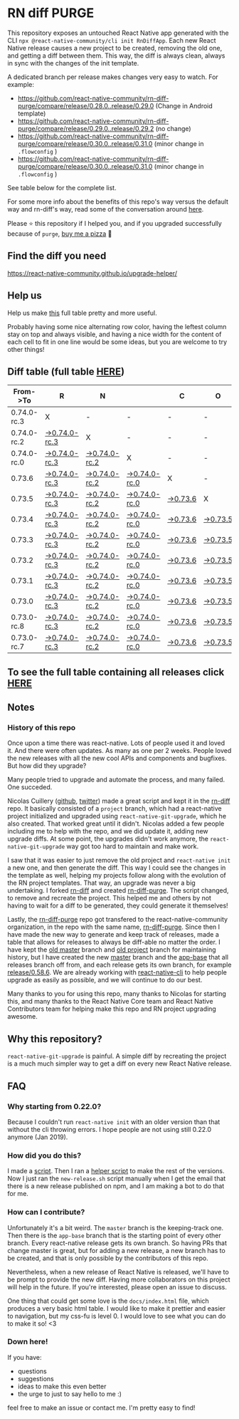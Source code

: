 # RN diff PURGE

This repository exposes an untouched React Native app generated with the CLI
`npx @react-native-community/cli init RnDiffApp`. Each new React Native release causes a new project to be created, removing the old one, and getting a diff between them. This way, the diff is always clean, always in sync with the changes of the init template.

A dedicated branch per release makes changes very easy
to watch. For example:

* https://github.com/react-native-community/rn-diff-purge/compare/release/0.28.0..release/0.29.0
(Change in Android template)
* https://github.com/react-native-community/rn-diff-purge/compare/release/0.29.0..release/0.29.2
(no change)
* https://github.com/react-native-community/rn-diff-purge/compare/release/0.30.0..release/0.31.0
(minor change in `.flowconfig` )
* https://github.com/react-native-community/rn-diff-purge/compare/release/0.30.0..release/0.31.0
(minor change in `.flowconfig` )

See table below for the complete list.

For some more info about the benefits of this repo's way versus the default way and rn-diff's way, read some of the conversation around [here](https://github.com/react-native-community/discussions-and-proposals/issues/68#issuecomment-452227478).

Please :star: this repository if I helped you, and if you upgraded successfully because of `purge`, [buy me a pizza](https://www.buymeacoffee.com/pvinis) :pizza:

## Find the diff you need
https://react-native-community.github.io/upgrade-helper/

## Help us
Help us make [this](https://react-native-community.github.io/rn-diff-purge) full table pretty and more useful.

Probably having some nice alternating row color, having the leftest column stay on top and always visible, and having a nice width for the content of each cell to fit in one line would be some ideas, but you are welcome to try other things!

## Diff table (full table [HERE](https://react-native-community.github.io/rn-diff-purge/))

| From->To    | R                                                                                                                         | N                                                                                                                         |                                                                                                                           | C                                                                                                               | O                                                                                                               | R                                                                                                               | E                                                                                                               |                                                                                                                 | T                                                                                                               | E                                                                                                               | A                                                                                                                         | M |
| ----------- | ------------------------------------------------------------------------------------------------------------------------- | ------------------------------------------------------------------------------------------------------------------------- | ------------------------------------------------------------------------------------------------------------------------- | --------------------------------------------------------------------------------------------------------------- | --------------------------------------------------------------------------------------------------------------- | --------------------------------------------------------------------------------------------------------------- | --------------------------------------------------------------------------------------------------------------- | --------------------------------------------------------------------------------------------------------------- | --------------------------------------------------------------------------------------------------------------- | --------------------------------------------------------------------------------------------------------------- | ------------------------------------------------------------------------------------------------------------------------- | - |
| 0.74.0-rc.3 | X                                                                                                                         | -                                                                                                                         | -                                                                                                                         | -                                                                                                               | -                                                                                                               | -                                                                                                               | -                                                                                                               | -                                                                                                               | -                                                                                                               | -                                                                                                               | -                                                                                                                         | - |
| 0.74.0-rc.2 | [->0.74.0-rc.3](https://github.com/react-native-community/rn-diff-purge/compare/release/0.74.0-rc.2..release/0.74.0-rc.3) | X                                                                                                                         | -                                                                                                                         | -                                                                                                               | -                                                                                                               | -                                                                                                               | -                                                                                                               | -                                                                                                               | -                                                                                                               | -                                                                                                               | -                                                                                                                         | - |
| 0.74.0-rc.0 | [->0.74.0-rc.3](https://github.com/react-native-community/rn-diff-purge/compare/release/0.74.0-rc.0..release/0.74.0-rc.3) | [->0.74.0-rc.2](https://github.com/react-native-community/rn-diff-purge/compare/release/0.74.0-rc.0..release/0.74.0-rc.2) | X                                                                                                                         | -                                                                                                               | -                                                                                                               | -                                                                                                               | -                                                                                                               | -                                                                                                               | -                                                                                                               | -                                                                                                               | -                                                                                                                         | - |
| 0.73.6      | [->0.74.0-rc.3](https://github.com/react-native-community/rn-diff-purge/compare/release/0.73.6..release/0.74.0-rc.3)      | [->0.74.0-rc.2](https://github.com/react-native-community/rn-diff-purge/compare/release/0.73.6..release/0.74.0-rc.2)      | [->0.74.0-rc.0](https://github.com/react-native-community/rn-diff-purge/compare/release/0.73.6..release/0.74.0-rc.0)      | X                                                                                                               | -                                                                                                               | -                                                                                                               | -                                                                                                               | -                                                                                                               | -                                                                                                               | -                                                                                                               | -                                                                                                                         | - |
| 0.73.5      | [->0.74.0-rc.3](https://github.com/react-native-community/rn-diff-purge/compare/release/0.73.5..release/0.74.0-rc.3)      | [->0.74.0-rc.2](https://github.com/react-native-community/rn-diff-purge/compare/release/0.73.5..release/0.74.0-rc.2)      | [->0.74.0-rc.0](https://github.com/react-native-community/rn-diff-purge/compare/release/0.73.5..release/0.74.0-rc.0)      | [->0.73.6](https://github.com/react-native-community/rn-diff-purge/compare/release/0.73.5..release/0.73.6)      | X                                                                                                               | -                                                                                                               | -                                                                                                               | -                                                                                                               | -                                                                                                               | -                                                                                                               | -                                                                                                                         | - |
| 0.73.4      | [->0.74.0-rc.3](https://github.com/react-native-community/rn-diff-purge/compare/release/0.73.4..release/0.74.0-rc.3)      | [->0.74.0-rc.2](https://github.com/react-native-community/rn-diff-purge/compare/release/0.73.4..release/0.74.0-rc.2)      | [->0.74.0-rc.0](https://github.com/react-native-community/rn-diff-purge/compare/release/0.73.4..release/0.74.0-rc.0)      | [->0.73.6](https://github.com/react-native-community/rn-diff-purge/compare/release/0.73.4..release/0.73.6)      | [->0.73.5](https://github.com/react-native-community/rn-diff-purge/compare/release/0.73.4..release/0.73.5)      | X                                                                                                               | -                                                                                                               | -                                                                                                               | -                                                                                                               | -                                                                                                               | -                                                                                                                         | - |
| 0.73.3      | [->0.74.0-rc.3](https://github.com/react-native-community/rn-diff-purge/compare/release/0.73.3..release/0.74.0-rc.3)      | [->0.74.0-rc.2](https://github.com/react-native-community/rn-diff-purge/compare/release/0.73.3..release/0.74.0-rc.2)      | [->0.74.0-rc.0](https://github.com/react-native-community/rn-diff-purge/compare/release/0.73.3..release/0.74.0-rc.0)      | [->0.73.6](https://github.com/react-native-community/rn-diff-purge/compare/release/0.73.3..release/0.73.6)      | [->0.73.5](https://github.com/react-native-community/rn-diff-purge/compare/release/0.73.3..release/0.73.5)      | [->0.73.4](https://github.com/react-native-community/rn-diff-purge/compare/release/0.73.3..release/0.73.4)      | X                                                                                                               | -                                                                                                               | -                                                                                                               | -                                                                                                               | -                                                                                                                         | - |
| 0.73.2      | [->0.74.0-rc.3](https://github.com/react-native-community/rn-diff-purge/compare/release/0.73.2..release/0.74.0-rc.3)      | [->0.74.0-rc.2](https://github.com/react-native-community/rn-diff-purge/compare/release/0.73.2..release/0.74.0-rc.2)      | [->0.74.0-rc.0](https://github.com/react-native-community/rn-diff-purge/compare/release/0.73.2..release/0.74.0-rc.0)      | [->0.73.6](https://github.com/react-native-community/rn-diff-purge/compare/release/0.73.2..release/0.73.6)      | [->0.73.5](https://github.com/react-native-community/rn-diff-purge/compare/release/0.73.2..release/0.73.5)      | [->0.73.4](https://github.com/react-native-community/rn-diff-purge/compare/release/0.73.2..release/0.73.4)      | [->0.73.3](https://github.com/react-native-community/rn-diff-purge/compare/release/0.73.2..release/0.73.3)      | X                                                                                                               | -                                                                                                               | -                                                                                                               | -                                                                                                                         | - |
| 0.73.1      | [->0.74.0-rc.3](https://github.com/react-native-community/rn-diff-purge/compare/release/0.73.1..release/0.74.0-rc.3)      | [->0.74.0-rc.2](https://github.com/react-native-community/rn-diff-purge/compare/release/0.73.1..release/0.74.0-rc.2)      | [->0.74.0-rc.0](https://github.com/react-native-community/rn-diff-purge/compare/release/0.73.1..release/0.74.0-rc.0)      | [->0.73.6](https://github.com/react-native-community/rn-diff-purge/compare/release/0.73.1..release/0.73.6)      | [->0.73.5](https://github.com/react-native-community/rn-diff-purge/compare/release/0.73.1..release/0.73.5)      | [->0.73.4](https://github.com/react-native-community/rn-diff-purge/compare/release/0.73.1..release/0.73.4)      | [->0.73.3](https://github.com/react-native-community/rn-diff-purge/compare/release/0.73.1..release/0.73.3)      | [->0.73.2](https://github.com/react-native-community/rn-diff-purge/compare/release/0.73.1..release/0.73.2)      | X                                                                                                               | -                                                                                                               | -                                                                                                                         | - |
| 0.73.0      | [->0.74.0-rc.3](https://github.com/react-native-community/rn-diff-purge/compare/release/0.73.0..release/0.74.0-rc.3)      | [->0.74.0-rc.2](https://github.com/react-native-community/rn-diff-purge/compare/release/0.73.0..release/0.74.0-rc.2)      | [->0.74.0-rc.0](https://github.com/react-native-community/rn-diff-purge/compare/release/0.73.0..release/0.74.0-rc.0)      | [->0.73.6](https://github.com/react-native-community/rn-diff-purge/compare/release/0.73.0..release/0.73.6)      | [->0.73.5](https://github.com/react-native-community/rn-diff-purge/compare/release/0.73.0..release/0.73.5)      | [->0.73.4](https://github.com/react-native-community/rn-diff-purge/compare/release/0.73.0..release/0.73.4)      | [->0.73.3](https://github.com/react-native-community/rn-diff-purge/compare/release/0.73.0..release/0.73.3)      | [->0.73.2](https://github.com/react-native-community/rn-diff-purge/compare/release/0.73.0..release/0.73.2)      | [->0.73.1](https://github.com/react-native-community/rn-diff-purge/compare/release/0.73.0..release/0.73.1)      | X                                                                                                               | -                                                                                                                         | - |
| 0.73.0-rc.8 | [->0.74.0-rc.3](https://github.com/react-native-community/rn-diff-purge/compare/release/0.73.0-rc.8..release/0.74.0-rc.3) | [->0.74.0-rc.2](https://github.com/react-native-community/rn-diff-purge/compare/release/0.73.0-rc.8..release/0.74.0-rc.2) | [->0.74.0-rc.0](https://github.com/react-native-community/rn-diff-purge/compare/release/0.73.0-rc.8..release/0.74.0-rc.0) | [->0.73.6](https://github.com/react-native-community/rn-diff-purge/compare/release/0.73.0-rc.8..release/0.73.6) | [->0.73.5](https://github.com/react-native-community/rn-diff-purge/compare/release/0.73.0-rc.8..release/0.73.5) | [->0.73.4](https://github.com/react-native-community/rn-diff-purge/compare/release/0.73.0-rc.8..release/0.73.4) | [->0.73.3](https://github.com/react-native-community/rn-diff-purge/compare/release/0.73.0-rc.8..release/0.73.3) | [->0.73.2](https://github.com/react-native-community/rn-diff-purge/compare/release/0.73.0-rc.8..release/0.73.2) | [->0.73.1](https://github.com/react-native-community/rn-diff-purge/compare/release/0.73.0-rc.8..release/0.73.1) | [->0.73.0](https://github.com/react-native-community/rn-diff-purge/compare/release/0.73.0-rc.8..release/0.73.0) | X                                                                                                                         | - |
| 0.73.0-rc.7 | [->0.74.0-rc.3](https://github.com/react-native-community/rn-diff-purge/compare/release/0.73.0-rc.7..release/0.74.0-rc.3) | [->0.74.0-rc.2](https://github.com/react-native-community/rn-diff-purge/compare/release/0.73.0-rc.7..release/0.74.0-rc.2) | [->0.74.0-rc.0](https://github.com/react-native-community/rn-diff-purge/compare/release/0.73.0-rc.7..release/0.74.0-rc.0) | [->0.73.6](https://github.com/react-native-community/rn-diff-purge/compare/release/0.73.0-rc.7..release/0.73.6) | [->0.73.5](https://github.com/react-native-community/rn-diff-purge/compare/release/0.73.0-rc.7..release/0.73.5) | [->0.73.4](https://github.com/react-native-community/rn-diff-purge/compare/release/0.73.0-rc.7..release/0.73.4) | [->0.73.3](https://github.com/react-native-community/rn-diff-purge/compare/release/0.73.0-rc.7..release/0.73.3) | [->0.73.2](https://github.com/react-native-community/rn-diff-purge/compare/release/0.73.0-rc.7..release/0.73.2) | [->0.73.1](https://github.com/react-native-community/rn-diff-purge/compare/release/0.73.0-rc.7..release/0.73.1) | [->0.73.0](https://github.com/react-native-community/rn-diff-purge/compare/release/0.73.0-rc.7..release/0.73.0) | [->0.73.0-rc.8](https://github.com/react-native-community/rn-diff-purge/compare/release/0.73.0-rc.7..release/0.73.0-rc.8) | X |

## To see the full table containing all releases click [HERE](https://react-native-community.github.io/rn-diff-purge/)

## Notes

### History of this repo

Once upon a time there was react-native. Lots of people used it and loved it. And there were often updates. As many as one per 2 weeks. People loved the new releases with all the new cool APIs and components and bugfixes. But how did they upgrade?

Many people tried to upgrade and automate the process, and many failed. One succeded.

Nicolas Cuillery ([github](https://github.com/ncuillery), [twitter](https://twitter.com/ncuillery)) made a great script and kept it in the [rn-diff](https://github.com/ncuillery/rn-diff) repo. It basically consisted of a `project` branch, which had a react-native project initialized and upgraded using `react-native-git-upgrade`, which he also created. That worked great until it didn't. Nicolas added a few people including me to help with the repo, and we did update it, adding new upgrade diffs. At some point, the upgrades didn't work anymore, the `react-native-git-upgrade` way got too hard to maintain and make work.

I saw that it was easier to just remove the old project and `react-native init` a new one, and then generate the diff. This way I could see the changes in the template as well, helping my projects follow along with the evolution of the RN project templates. That way, an upgrade was never a big undertaking. I forked [rn-diff](https://github.com/ncuillery/rn-diff) and created [rn-diff-purge](https://github.com/react-native-community/rn-diff-purge). The script changed, to remove and recreate the project. This helped me and others by not having to wait for a diff to be generated, they could generate it themselves!

Lastly, the [rn-diff-purge](https://github.com/react-native-community/rn-diff-purge) repo got transfered to the react-native-community organization, in the repo with the same name, [rn-diff-purge](https://github.com/react-native-community/rn-diff-purge). Since then I have made the new way to generate and keep track of releases, made a table that allows for releases to always be diff-able no matter the order. I have kept the [old master](https://github.com/react-native-community/rn-diff-purge/tree/old/master) branch and [old project](https://github.com/react-native-community/rn-diff-purge/tree/old/project) branch for maintaining history, but I have created the new [master](https://github.com/react-native-community/rn-diff-purge/tree/master) branch and the [app-base](https://github.com/react-native-community/rn-diff-purge/tree/app-base) that all releases branch off from, and each release gets its own branch, for example [release/0.58.6](https://github.com/react-native-community/rn-diff-purge/tree/release/0.58.6). We are already working with [react-native-cli](https://github.com/react-native-community/react-native-cli) to help people upgrade as easily as possible, and we will continue to do our best.

Many thanks to you for using this repo, many thanks to Nicolas for starting this, and many thanks to the React Native Core team and React Native Contributors team for helping make this repo and RN project upgrading awesome.

## Why this repository?
`react-native-git-upgrade` is painful. A simple diff by recreating the project is a much much simpler way to get a diff on every new React Native release.

## FAQ

### Why starting from 0.22.0?

Because I couldn't run `react-native init` with an older version than that without the cli throwing errors. I hope people are not using still 0.22.0 anymore (Jan 2019).

### How did you do this?

I made a [script](https://github.com/react-native-community/rn-diff-purge/blob/master/new-release.sh). Then I ran a [helper script](https://github.com/react-native-community/rn-diff-purge/blob/master/new-release.sh) to make the rest of the versions.
Now I just ran the `new-release.sh` script manually when I get the email that there is a new release published on npm, and I am making a bot to do that for me.

### How can I contribute?

Unfortunately it's a bit weird. The `master` branch is the keeping-track one. Then there is the `app-base` branch that is the starting point of every other branch. Every react-native release gets its own branch. So having PRs that change master is great, but for adding a new release, a new branch has to be created, and that is only possible by the contributors of this repo.

Nevertheless, when a new release of React Native is released, we'll have to be prompt to provide
the new diff. Having more collaborators on this project will help in the future. If you're interested, please open an issue to discuss.

One thing that could get some love is the `docs/index.html` file, which produces a very basic html table. I would like to make it prettier and easier to navigation, but my css-fu is level 0. I would love to see what you can do to make it so! <3

### Down here!

If you have:
- questions
- suggestions
- ideas to make this even better
- the urge to just to say hello to me :)

feel free to make an issue or contact me. I'm pretty easy to find!
